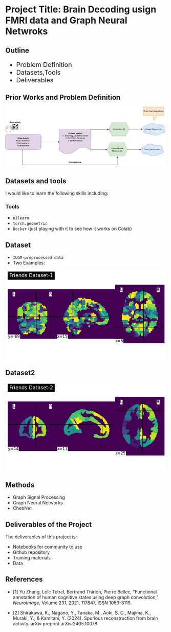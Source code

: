 <!-- # BrHP_Arian

<a href="https://github.com/aarian">
   <img src="https://github.com/Aarian.png" width="100px;" alt="Arian's avatar"/>
   <br />
   <sub><b>My Avatar</b></sub>
</a>

<p>Hi! I am Arian. I am passionate about the intersection of Neuro and Computer Science.My interests normally revolves around Neuro AI, Neuroimaging. Specifically I want to explore machine/ deep learning algorithms on different type of data like FMRI and EEG. Currently, I am discovering different direction like disease classification, and brain graph structure learning. </p>
 Here is a bit about my background:
<ul>
   <li>
       I am a Ph.D. student in the Electrical and Computer Engineering Department at Concordia University, where I have been studying since September 2022.
   </li>
   <li>
       I received my MSc in Computer Engineering with a focus on Artificial Intelligence.
   </li>
   <li>
       I earned my BSc in Computer Engineering, specializing in Hardware.
   </li>
</ul>
<p>
I would like to express my gratitude for the inspiration and opportunities provided by the incredible organizers of the Brain Hack School.
</p> -->



# Project Title: Brain Decoding usign FMRI data and Graph Neural Netwroks



## Outline

<ul style="font-size: 20px;">
    <li>Problem Definition</li>
    <li>Datasets,Tools</li>
    <li>Deliverables</li>
</ul>






## Prior Works and Problem Definition 

![Process](./brain2.jpg)


## Datasets and tools
I would like to learn the following skills including: 

### Tools
- `nilearn` 
- `torch.geometric` 
- `Docker` (just playing with it to see how it works on Colab)

## Dataset
- `IUGM-preprocessed data`
- Two Examples: 

![Example 1](./Friends1.png)

## Dataset2
![Example 2](./Friends2.png)


## Methods
- Graph Signal Processing
- Graph Neural Networks
- ChebNet

## Deliverables of the Project

The deliverables of this project is:
- Notebooks for community to use
- Github repository
- Training materials
- Data



## References
- [1] Yu Zhang, Loïc Tetrel, Bertrand Thirion, Pierre Bellec, "Functional annotation of human cognitive states using deep graph convolution," _NeuroImage_, Volume 231, 2021, 117847, ISSN 1053-8119.

- [2] Shirakawa, K., Nagano, Y., Tanaka, M., Aoki, S. C., Majima, K., Muraki, Y., & Kamitani, Y. (2024). Spurious reconstruction from brain activity. arXiv preprint arXiv:2405.10078.




